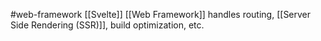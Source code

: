 #web-framework 
[[Svelte]] [[Web Framework]] handles routing, [[Server Side Rendering (SSR)]], build optimization, etc.